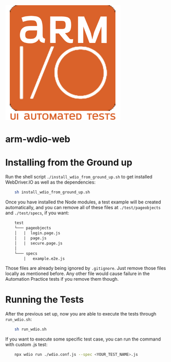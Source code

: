 <img src="arm_wdio_logo.png" height="360">

# arm-wdio-web

# Installing from the Ground up

Run the shell script `./install_wdio_from_ground_up.sh` to get installed WebDriver.IO as well as the dependencies:

```bash
    sh install_wdio_from_ground_up.sh
```

Once you have installed the Node modules, a test example will be created automatically, and you can remove all of these files at `./test/pageobjects` and `./test/specs`, if you want:

```
    test
    └─── pageobjects
    │   |  login.page.js
    │   |  page.js
    │   |  secure.page.js
    │
    └─── specs
        |   example.e2e.js

```
Those files are already being ignored by `.gitignore`. Just remove those files locally as mentioned before. Any other file would cause failure in the Automation Practice tests if you remove them though.

# Running the Tests

After the previous set up, now you are able to execute the tests through `run_wdio.sh`:

```bash
    sh run_wdio.sh
```

If you want to execute some specific test case, you can run the command with custom .js test:

```bash
    npx wdio run ./wdio.conf.js --spec <YOUR_TEST_NAME>.js
```